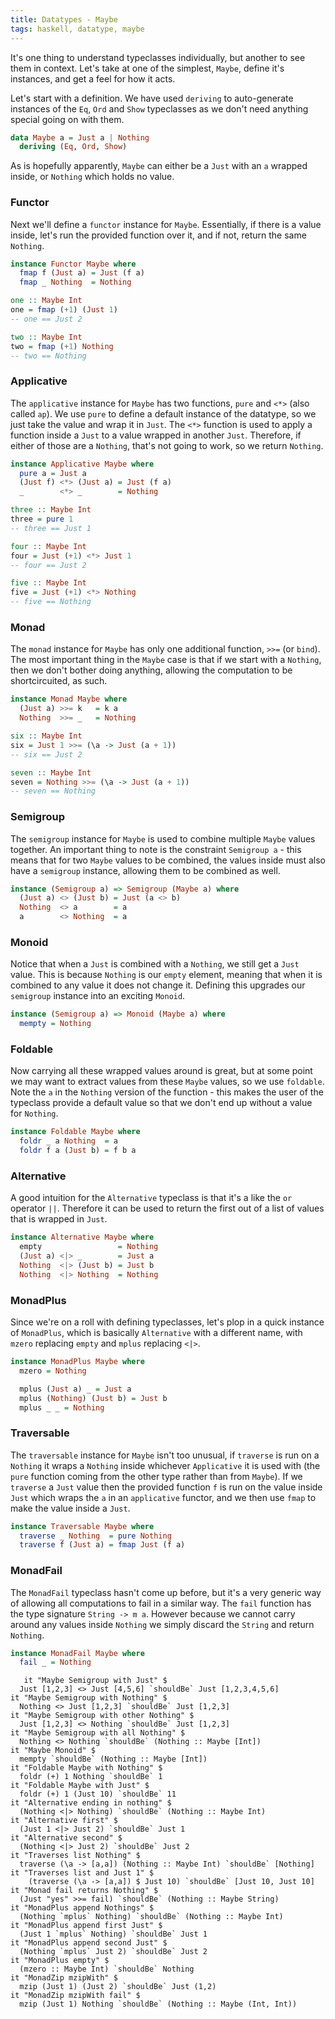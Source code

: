 ```yaml
---
title: Datatypes - Maybe
tags: haskell, datatype, maybe
---
```


It's one thing to understand typeclasses individually, but another to see them
in context. Let's take at one of the simplest, `Maybe`, define it's instances,
and get a feel for how it acts.

Let's start with a definition. We have used `deriving` to auto-generate
instances of the `Eq`, `Ord` and `Show` typeclasses as we don't need anything
special going on with them.

```haskell
data Maybe a = Just a | Nothing
  deriving (Eq, Ord, Show)
```

As is hopefully apparently, `Maybe` can either be a `Just` with an `a` wrapped
inside, or `Nothing` which holds no value.

### Functor

Next we'll define a `functor` instance for `Maybe`. Essentially, if there is a
value inside, let's run the provided function over it, and if not, return the
same `Nothing`.

```haskell
instance Functor Maybe where
  fmap f (Just a) = Just (f a)
  fmap _ Nothing  = Nothing
```

```haskell
one :: Maybe Int
one = fmap (+1) (Just 1)
-- one == Just 2
```

```haskell
two :: Maybe Int
two = fmap (+1) Nothing
-- two == Nothing
```
 
### Applicative

The `applicative` instance for `Maybe` has two functions, `pure` and `<*>`
(also called `ap`). We use `pure` to define a default instance of the datatype,
so we just take the value and wrap it in `Just`. The `<*>` function is used to
apply a function inside a `Just` to a value wrapped in another `Just`.
Therefore, if either of those are a `Nothing`, that's not going to work, so we
return `Nothing`.

```haskell
instance Applicative Maybe where
  pure a = Just a
  (Just f) <*> (Just a) = Just (f a)
  _        <*> _        = Nothing
```

```haskell
three :: Maybe Int
three = pure 1 
-- three == Just 1
```

```haskell
four :: Maybe Int
four = Just (+1) <*> Just 1
-- four == Just 2
```

```haskell
five :: Maybe Int
five = Just (+1) <*> Nothing
-- five == Nothing
```
 
### Monad

The `monad` instance for `Maybe` has only one additional function, `>>=` (or
`bind`). The most important thing in the `Maybe` case is that if we start with
a `Nothing`, then we don't bother doing anything, allowing the computation to
be shortcircuited, as such.

```haskell
instance Monad Maybe where
  (Just a) >>= k   = k a
  Nothing  >>= _   = Nothing
```

```haskell
six :: Maybe Int
six = Just 1 >>= (\a -> Just (a + 1))
-- six == Just 2
```

```haskell
seven :: Maybe Int
seven = Nothing >>= (\a -> Just (a + 1))
-- seven == Nothing
```

### Semigroup

The `semigroup` instance for `Maybe` is used to combine multiple `Maybe` values
together. An important thing to note is the constraint `Semigroup a` - this
means that for two `Maybe` values to be combined, the values inside must also
have a `semigroup` instance, allowing them to be combined as well.

```haskell
instance (Semigroup a) => Semigroup (Maybe a) where
  (Just a) <> (Just b) = Just (a <> b)
  Nothing  <> a        = a
  a        <> Nothing  = a
```

### Monoid

Notice that when a `Just` is combined with a `Nothing`, we still get a `Just` value. This is because `Nothing` is our `empty` element, meaning that when it is combined to any value it does not change it. Defining this upgrades our `semigroup` instance into an exciting `Monoid`.

```haskell
instance (Semigroup a) => Monoid (Maybe a) where
  mempty = Nothing
```

### Foldable

Now carrying all these wrapped values around is great, but at some point we may
want to extract values from these `Maybe` values, so we use `foldable`. Note
the `a` in the `Nothing` version of the function - this makes the user of the
typeclass provide a default value so that we don't end up without a value for
`Nothing`.

```haskell
instance Foldable Maybe where
  foldr _ a Nothing  = a
  foldr f a (Just b) = f b a
```

### Alternative

A good intuition for the `Alternative` typeclass is that it's a like the `or` operator `||`. Therefore it can be used to return the first out of a list of values that is wrapped in `Just`.

```haskell
instance Alternative Maybe where
  empty                 = Nothing
  (Just a) <|> _        = Just a
  Nothing  <|> (Just b) = Just b
  Nothing  <|> Nothing  = Nothing
```

### MonadPlus

Since we're on a roll with defining typeclasses, let's plop in a quick instance of `MonadPlus`, which is basically `Alternative` with a different name, with `mzero` replacing `empty` and `mplus` replacing `<|>`.

```haskell
instance MonadPlus Maybe where
  mzero = Nothing

  mplus (Just a) _ = Just a
  mplus (Nothing) (Just b) = Just b
  mplus _ _ = Nothing  
```

### Traversable

The `traversable` instance for `Maybe` isn't too unusual, if `traverse` is run on a `Nothing` it wraps a `Nothing` inside whichever `Applicative` it is used with (the `pure` function coming from the other type rather than from `Maybe`). If we `traverse` a `Just` value then the provided function `f` is run on the value inside `Just` which wraps the `a` in an `applicative` functor, and we then use `fmap` to make the value inside a `Just`.

```haskell
instance Traversable Maybe where
  traverse _ Nothing  = pure Nothing
  traverse f (Just a) = fmap Just (f a)
```

### MonadFail

The `MonadFail` typeclass hasn't come up before, but it's a very generic way of allowing all computations to fail in a similar way. The `fail` function has the type signature `String -> m a`. However because we cannot carry around any values inside `Nothing` we simply discard the `String` and return `Nothing`.

```haskell
instance MonadFail Maybe where
  fail _ = Nothing
```


       it "Maybe Semigroup with Just" $
      Just [1,2,3] <> Just [4,5,6] `shouldBe` Just [1,2,3,4,5,6]
    it "Maybe Semigroup with Nothing" $
      Nothing <> Just [1,2,3] `shouldBe` Just [1,2,3]
    it "Maybe Semigroup with other Nothing" $
      Just [1,2,3] <> Nothing `shouldBe` Just [1,2,3]
    it "Maybe Semigroup with all Nothing" $
      Nothing <> Nothing `shouldBe` (Nothing :: Maybe [Int])
    it "Maybe Monoid" $
      mempty `shouldBe` (Nothing :: Maybe [Int])
    it "Foldable Maybe with Nothing" $
      foldr (+) 1 Nothing `shouldBe` 1
    it "Foldable Maybe with Just" $
      foldr (+) 1 (Just 10) `shouldBe` 11
    it "Alternative ending in nothing" $
      (Nothing <|> Nothing) `shouldBe` (Nothing :: Maybe Int)
    it "Alternative first" $
      (Just 1 <|> Just 2) `shouldBe` Just 1
    it "Alternative second" $
      (Nothing <|> Just 2) `shouldBe` Just 2
    it "Traverses list Nothing" $
      traverse (\a -> [a,a]) (Nothing :: Maybe Int) `shouldBe` [Nothing]
    it "Traverses list and Just 1" $
        (traverse (\a -> [a,a]) $ Just 10) `shouldBe` [Just 10, Just 10]
    it "Monad fail returns Nothing" $
      (Just "yes" >>= fail) `shouldBe` (Nothing :: Maybe String)
    it "MonadPlus append Nothings" $
      (Nothing `mplus` Nothing) `shouldBe` (Nothing :: Maybe Int)
    it "MonadPlus append first Just" $
      (Just 1 `mplus` Nothing) `shouldBe` Just 1
    it "MonadPlus append second Just" $
      (Nothing `mplus` Just 2) `shouldBe` Just 2
    it "MonadPlus empty" $
      (mzero :: Maybe Int) `shouldBe` Nothing
    it "MonadZip mzipWith" $
      mzip (Just 1) (Just 2) `shouldBe` Just (1,2)
    it "MonadZip mzipWith fail" $
      mzip (Just 1) Nothing `shouldBe` (Nothing :: Maybe (Int, Int))
 
